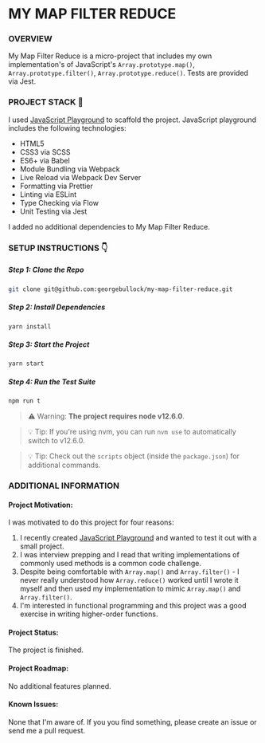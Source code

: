 # MY MAP FILTER REDUCE

### OVERVIEW

My Map Filter Reduce is a micro-project that includes my own implementation's of
JavaScript's `Array.prototype.map()`, `Array.prototype.filter()`,
`Array.prototype.reduce()`. Tests are provided via Jest.

### PROJECT STACK 🏢

I used
[JavaScript Playground](https://github.com/georgebullock/javascript-playground)
to scaffold the project. JavaScript playground includes the following
technologies:

- HTML5
- CSS3 via SCSS
- ES6+ via Babel
- Module Bundling via Webpack
- Live Reload via Webpack Dev Server
- Formatting via Prettier
- Linting via ESLint
- Type Checking via Flow
- Unit Testing via Jest

I added no additional dependencies to My Map Filter Reduce.

### SETUP INSTRUCTIONS 👇

##### Step 1: Clone the Repo

```bash
git clone git@github.com:georgebullock/my-map-filter-reduce.git
```

##### Step 2: Install Dependencies

```bash
yarn install
```

##### Step 3: Start the Project

```bash
yarn start
```

##### Step 4: Run the Test Suite

```bash
npm run t
```

> ⚠️ Warning: **The project requires node v12.6.0**.

> 💡 Tip: If you're using nvm, you can run `nvm use` to automatically switch to
> v12.6.0.

> 💡 Tip: Check out the `scripts` object (inside the `package.json`) for
> additional commands.

### ADDITIONAL INFORMATION

#### Project Motivation:

I was motivated to do this project for four reasons:

1. I recently created
   [JavaScript Playground](https://github.com/georgebullock/javascript-playground)
   and wanted to test it out with a small project.
2. I was interview prepping and I read that writing implementations of commonly
   used methods is a common code challenge.
3. Despite being comfortable with `Array.map()` and `Array.filter()` - I never
   really understood how `Array.reduce()` worked until I wrote it myself and
   then used my implementation to mimic `Array.map()` and `Array.filter()`.
4. I'm interested in functional programming and this project was a good exercise
   in writing higher-order functions.

#### Project Status:

The project is finished.

#### Project Roadmap:

No additional features planned.

#### Known Issues:

None that I'm aware of. If you you find something, please create an issue or
send me a pull request.
